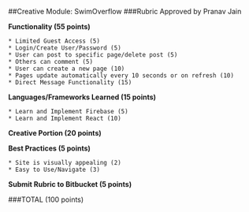##Creative Module: SwimOverflow
###Rubric
Approved by Pranav Jain

**Functionality (55 points)**

	* Limited Guest Access (5)
	* Login/Create User/Password (5)
	* User can post to specific page/delete post (5)
	* Others can comment (5)
	* User can create a new page (10)
	* Pages update automatically every 10 seconds or on refresh (10)
	* Direct Message Functionality (15)

**Languages/Frameworks Learned (15 points)**

	* Learn and Implement Firebase (5)
	* Learn and Implement React (10)

**Creative Portion (20 points)**

**Best Practices (5 points)**

	* Site is visually appealing (2)
	* Easy to Use/Navigate (3)

**Submit Rubric to Bitbucket (5 points)**

###TOTAL (100 points)
